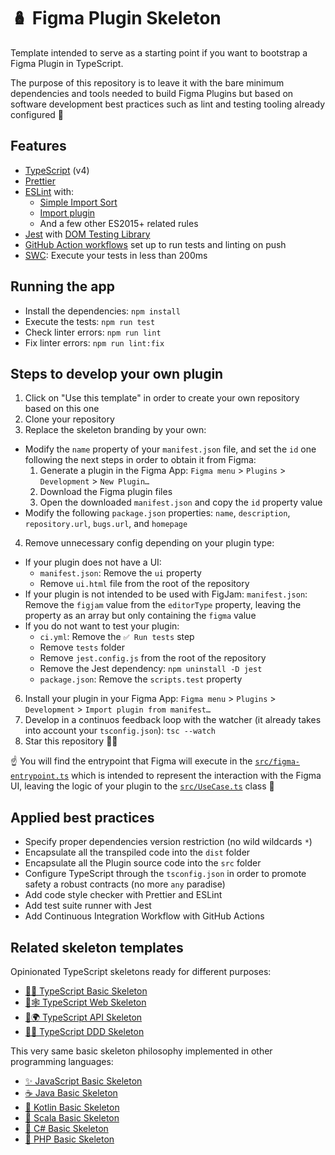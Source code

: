 # 🪆 Figma Plugin Skeleton

Template intended to serve as a starting point if you want to bootstrap a Figma Plugin in TypeScript.

The purpose of this repository is to leave it with the bare minimum dependencies and tools needed to build Figma Plugins but based on software development best practices such as lint and testing tooling already configured 🤟

## Features

- [TypeScript](https://www.typescriptlang.org/) (v4)
- [Prettier](https://prettier.io/)
- [ESLint](https://eslint.org/) with:
  - [Simple Import Sort](https://github.com/lydell/eslint-plugin-simple-import-sort/)
  - [Import plugin](https://github.com/benmosher/eslint-plugin-import/)
  - And a few other ES2015+ related rules
- [Jest](https://jestjs.io) with [DOM Testing Library](https://testing-library.com/docs/dom-testing-library/intro)
- [GitHub Action workflows](https://github.com/features/actions) set up to run tests and linting on push
- [SWC](https://swc.rs/): Execute your tests in less than 200ms

## Running the app

- Install the dependencies: `npm install`
- Execute the tests: `npm run test`
- Check linter errors: `npm run lint`
- Fix linter errors: `npm run lint:fix`

## Steps to develop your own plugin

1. Click on "Use this template" in order to create your own repository based on this one
2. Clone your repository
3. Replace the skeleton branding by your own:
  - Modify the `name` property of your `manifest.json` file, and set the `id` one following the next steps in order to obtain it from Figma:
    1. Generate a plugin in the Figma App: `Figma menu` > `Plugins` > `Development` > `New Plugin…`
    2. Download the Figma plugin files
    3. Open the downloaded `manifest.json` and copy the `id` property value
  - Modify the following `package.json` properties: `name`, `description`, `repository.url`, `bugs.url`, and `homepage`
4. Remove unnecessary config depending on your plugin type:
  - If your plugin does not have a UI:
    - `manifest.json`: Remove the `ui` property
    - Remove `ui.html` file from the root of the repository
  - If your plugin is not intended to be used with FigJam: `manifest.json`: Remove the `figjam` value from the `editorType` property, leaving the property as an array but only containing the `figma` value
  - If you do not want to test your plugin:
    - `ci.yml`: Remove the `✅ Run tests` step 
    - Remove `tests` folder
    - Remove `jest.config.js` from the root of the repository
    - Remove the Jest dependency: `npm uninstall -D jest` 
    - `package.json`: Remove the `scripts.test` property 
6. Install your plugin in your Figma App: `Figma menu` > `Plugins` > `Development` > `Import plugin from manifest…`
7. Develop in a continuos feedback loop with the watcher (it already takes into account your `tsconfig.json`): `tsc --watch`
8. Star this repository 🌟😊
   
☝️ You will find the entrypoint that Figma will execute in the [`src/figma-entrypoint.ts`](src/figma-entrypoint.ts) which is intended to represent the interaction with the Figma UI, leaving the logic of your plugin to the [`src/UseCase.ts`](src/UseCase.ts) class 🤟

## Applied best practices

- Specify proper dependencies version restriction (no wild wildcards `*`)
- Encapsulate all the transpiled code into the `dist` folder
- Encapsulate all the Plugin source code into the `src` folder
- Configure TypeScript through the `tsconfig.json` in order to promote safety a robust contracts (no more `any` paradise)
- Add code style checker with Prettier and ESLint
- Add test suite runner with Jest
- Add Continuous Integration Workflow with GitHub Actions

## Related skeleton templates

Opinionated TypeScript skeletons ready for different purposes:

- [🔷🌱 TypeScript Basic Skeleton](https://github.com/CodelyTV/typescript-basic-skeleton)
- [🔷🕸️ TypeScript Web Skeleton](https://github.com/CodelyTV/typescript-web-skeleton)
- [🔷🌍 TypeScript API Skeleton](https://github.com/CodelyTV/typescript-api-skeleton)
- [🔷✨ TypeScript DDD Skeleton](https://github.com/CodelyTV/typescript-ddd-skeleton)

This very same basic skeleton philosophy implemented in other programming languages:

- [✨ JavaScript Basic Skeleton](https://github.com/CodelyTV/javascript-basic-skeleton)
- [☕ Java Basic Skeleton](https://github.com/CodelyTV/java-basic-skeleton)
- [📍 Kotlin Basic Skeleton](https://github.com/CodelyTV/kotlin-basic-skeleton)
- [🧬 Scala Basic Skeleton](https://github.com/CodelyTV/scala-basic-skeleton)
- [🦈 C# Basic Skeleton](https://github.com/CodelyTV/csharp-basic-skeleton)
- [🐘 PHP Basic Skeleton](https://github.com/CodelyTV/php-basic-skeleton)
